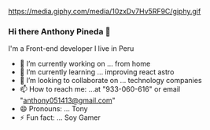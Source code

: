 https://media.giphy.com/media/10zxDv7Hv5RF9C/giphy.gif
### Hi there Anthony Pineda 👋
I'm a Front-end developer I live in Peru

- 🔭 I’m currently working on ... from home
- 🌱 I’m currently learning ... improving react astro
- 👯 I’m looking to collaborate on ... technology companies
- 📫 How to reach me: ...at "933-060-616" or email "anthony051413@gmail.com"
- 😄 Pronouns: ... Tony
- ⚡ Fun fact: ... Soy Gamer

